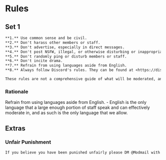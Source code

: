 # Rules

## Set 1

```txt
**1.** Use common sense and be civil.
**2.** Don't harass other members or staff.
**3.** Don't advertise, especially in direct messages.
**4.** Don't post NSFW, illegal, or otherwise disturbing or inappropriate material.
**5.** Don't randomly ping or disturb members or staff.
**6.** Don't incite drama.
**7.** Refrain from using languages aside from English.
**8.** Always follow Discord's rules. They can be found at <https://dis.gd/guidelines> and <https://dis.gd/terms>.

These rules are not a comprehensive guide of what will be moderated, and staff will regulate content which they believe to violate the spirit of the rules at their own discretion.
```

### Rationale

Refrain from using languages aside from English. - English is the only language that a large enough portion of staff speak and can effectively moderate in, and as such is the only language that we allow.

## Extras

### Unfair Punishment

```txt
If you believe you have been punished unfairly please DM @Modmail with an explanation of what you believe to be the issue so that we can resolve it.
```

